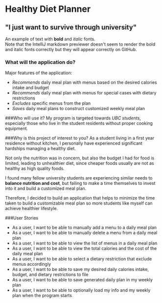 # Healthy Diet Planner

## "I just want to survive through university"

An example of text with **bold** and *italic* fonts.  
Note that the IntelliJ markdown previewer doesn't seem to render 
the bold and italic fonts correctly but they will appear correctly on GitHub.

### What will the application do?

Major features of the application:
- *Recommends* daily meal plan with menus based on the desired calories intake and budget
- *Recommends* daily meal plan with menus for special cases with dietary restrictions
- *Excludes* specific menus from the plan
- *Saves* daily meal plans to construct customized weekly meal plan

###Who will use it?
My program is targeted towards *UBC students*, 
especially those who live in the student residents without proper cooking equipment.

###Why is this project of interest to you?
As a student living in a first year residence without kitchen, 
I personally have experienced significant hardships managing a healthy diet. 

Not only the nutrition was in concern, but also the budget I had for food is limited, 
leading to unhealthier diet, since cheaper foods usually are not as healthy as high quality foods. 

I found many fellow university students are experiencing similar needs to **balance nutrition and cost**, 
but failing to make a time themselves to invest into it and build a customized meal plan.

Therefore, I decided to build an application that helps 
to minimize the time taken to build a customizable meal plan 
so more students like myself can achieve healthier lifestyle. 

###User Stories
- As a user, I want to be able to manually add a menu to a daily meal plan
- As a user, I want to be able to manually delete a menu from a daily meal plan
- As a user, I want to be able to view the list of menus in a daily meal plan
- As a user, I want to be able to view the total calories and the cost of the daily meal plan
- As a user, I want to be able to select a dietary restriction that exclude menus accordingly
- As a user, I want to be able to save my desired daily calories intake, budget, and dietary restrictions to file
- As a user, I want to be able to save generated daily plan in my weekly plan
- As a user, I want to be able to optionally load my info and my weekly plan when the program starts 
